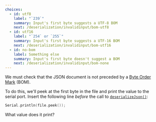 ```yaml
---
choices:
  - id: utf8
    label: "`239`"
    summary: Input's first byte suggests a UTF-8 BOM
    next: /deserialization/invalidinput/bom-utf8
  - id: utf16
    label: "`254` or `255`"
    summary: Input's first byte suggests a UTF-16 BOM
    next: /deserialization/invalidinput/bom-utf16
  - id: no-bom
    label: Something else
    summary: Input's first byte doesn't suggest a BOM
    next: /deserialization/invalidinput/bom-none
---
```


We must check that the JSON document is not preceded by a [Byte Order Mark](https://en.wikipedia.org/wiki/Byte_order_mark) (BOM).

To do this, we'll peek at the first byte in the file and print the value to the serial port. Insert the following line *before* the call to [`deserializeJson()`](/v6/api/json/deserializejson/):

```c++
Serial.println(file.peek());
```

What value does it print?